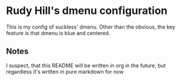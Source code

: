 # Rudy Hill's dmenu configuration
This is my config of suckless' dmenu.
Other than the obvious, the key feature is that dmenu is blue and centered.

## Notes
I suspect, that this README will be written in org in the future, but regardless it's written in pure markdown for now

